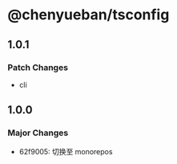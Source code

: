 # @chenyueban/tsconfig

## 1.0.1

### Patch Changes

- cli

## 1.0.0

### Major Changes

- 62f9005: 切换至 monorepos
